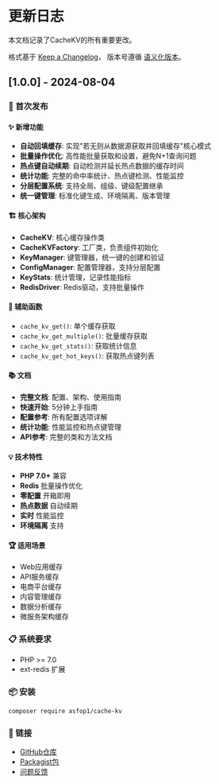 # 更新日志

本文档记录了CacheKV的所有重要更改。

格式基于 [Keep a Changelog](https://keepachangelog.com/zh-CN/1.0.0/)，
版本号遵循 [语义化版本](https://semver.org/lang/zh-CN/)。

## [1.0.0] - 2024-08-04

### 🎉 首次发布

#### ✨ 新增功能
- **自动回填缓存**: 实现"若无则从数据源获取并回填缓存"核心模式
- **批量操作优化**: 高性能批量获取和设置，避免N+1查询问题
- **热点键自动续期**: 自动检测并延长热点数据的缓存时间
- **统计功能**: 完整的命中率统计、热点键检测、性能监控
- **分层配置系统**: 支持全局、组级、键级配置继承
- **统一键管理**: 标准化键生成、环境隔离、版本管理

#### 🏗️ 核心架构
- **CacheKV**: 核心缓存操作类
- **CacheKVFactory**: 工厂类，负责组件初始化
- **KeyManager**: 键管理器，统一键的创建和验证
- **ConfigManager**: 配置管理器，支持分层配置
- **KeyStats**: 统计管理，记录性能指标
- **RedisDriver**: Redis驱动，支持批量操作

#### 🚀 辅助函数
- `cache_kv_get()`: 单个缓存获取
- `cache_kv_get_multiple()`: 批量缓存获取
- `cache_kv_get_stats()`: 获取统计信息
- `cache_kv_get_hot_keys()`: 获取热点键列表

#### 📚 文档
- **完整文档**: 配置、架构、使用指南
- **快速开始**: 5分钟上手指南
- **配置参考**: 所有配置选项详解
- **统计功能**: 性能监控和热点键管理
- **API参考**: 完整的类和方法文档

#### 💡 技术特性
- **PHP 7.0+** 兼容
- **Redis** 批量操作优化
- **零配置** 开箱即用
- **热点数据** 自动续期
- **实时** 性能监控
- **环境隔离** 支持

#### 🏆 适用场景
- Web应用缓存
- API服务缓存
- 电商平台缓存
- 内容管理缓存
- 数据分析缓存
- 微服务架构缓存

### 📋 系统要求
- PHP >= 7.0
- ext-redis 扩展

### 📦 安装
```bash
composer require asfop1/cache-kv
```

### 🔗 链接
- [GitHub仓库](https://github.com/asfop1/CacheKV)
- [Packagist包](https://packagist.org/packages/asfop1/cache-kv)
- [问题反馈](https://github.com/asfop1/CacheKV/issues)
